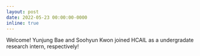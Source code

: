 ```yaml
---
layout: post
date: 2022-05-23 00:00:00-0000
inline: true
---
```


Welcome! Yunjung Bae and Soohyun Kwon joined HCAIL as a undergradate research intern, respectively!
